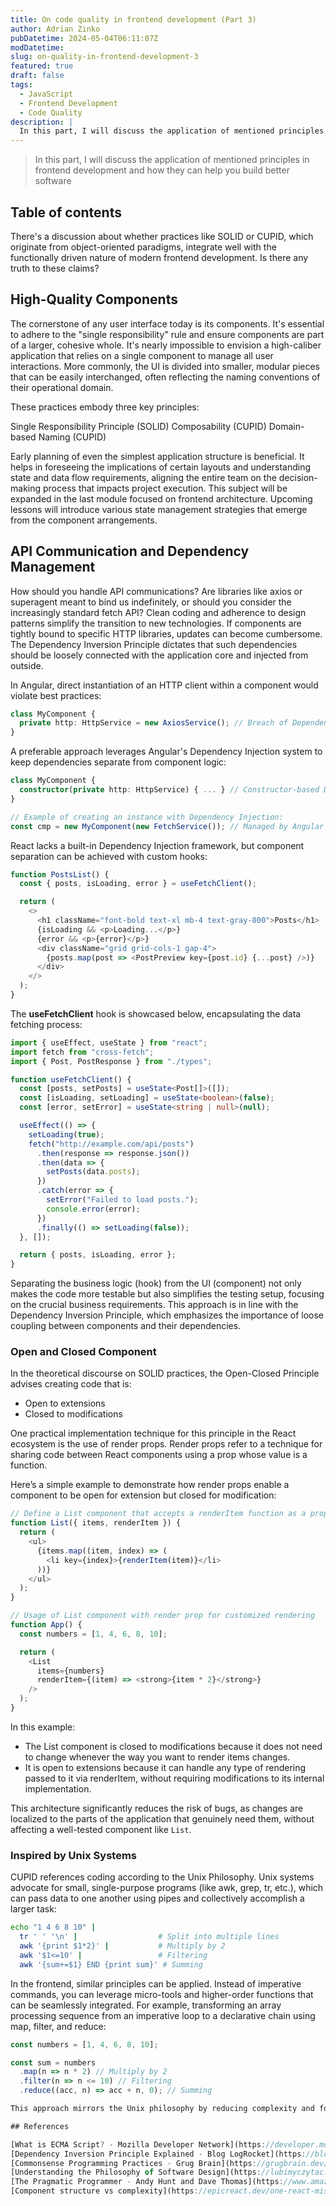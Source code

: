 ```yaml
---
title: On code quality in frontend development (Part 3)
author: Adrian Zinko
pubDatetime: 2024-05-04T06:11:07Z
modDatetime:
slug: on-quality-in-frontend-development-3
featured: true
draft: false
tags:
  - JavaScript
  - Frontend Development
  - Code Quality
description: |
  In this part, I will discuss the application of mentioned principles in frontend development and how they can help you build better software
---
```


> In this part, I will discuss the application of mentioned principles in frontend development and how they can help you build better software

## Table of contents

There's a discussion about whether practices like SOLID or CUPID, which originate from object-oriented paradigms, integrate well with the functionally driven nature of modern frontend development. Is there any truth to these claims?

## High-Quality Components

The cornerstone of any user interface today is its components. It's essential to adhere to the "single responsibility" rule and ensure components are part of a larger, cohesive whole. It's nearly impossible to envision a high-caliber application that relies on a single component to manage all user interactions. More commonly, the UI is divided into smaller, modular pieces that can be easily interchanged, often reflecting the naming conventions of their operational domain.

These practices embody three key principles:

Single Responsibility Principle (SOLID)
Composability (CUPID)
Domain-based Naming (CUPID)

Early planning of even the simplest application structure is beneficial. It helps in foreseeing the implications of certain layouts and understanding state and data flow requirements, aligning the entire team on the decision-making process that impacts project execution. This subject will be expanded in the last module focused on frontend architecture. Upcoming lessons will introduce various state management strategies that emerge from the component arrangements.

## API Communication and Dependency Management

How should you handle API communications? Are libraries like axios or superagent meant to bind us indefinitely, or should you consider the increasingly standard fetch API? Clean coding and adherence to design patterns simplify the transition to new technologies.
If components are tightly bound to specific HTTP libraries, updates can become cumbersome. The Dependency Inversion Principle dictates that such dependencies should be loosely connected with the application core and injected from outside.

In Angular, direct instantiation of an HTTP client within a component would violate best practices:

```typescript
class MyComponent {
  private http: HttpService = new AxiosService(); // Breach of Dependency Inversion
}
```

A preferable approach leverages Angular's Dependency Injection system to keep dependencies separate from component logic:

```typescript
class MyComponent {
  constructor(private http: HttpService) { ... } // Constructor-based Dependency Injection
}

// Example of creating an instance with Dependency Injection:
const cmp = new MyComponent(new FetchService()); // Managed by Angular
```

React lacks a built-in Dependency Injection framework, but component separation can be achieved with custom hooks:

```typescript
function PostsList() {
  const { posts, isLoading, error } = useFetchClient();

  return (
    <>
      <h1 className="font-bold text-xl mb-4 text-gray-800">Posts</h1>
      {isLoading && <p>Loading...</p>}
      {error && <p>{error}</p>}
      <div className="grid grid-cols-1 gap-4">
        {posts.map(post => <PostPreview key={post.id} {...post} />)}
      </div>
    </>
  );
}
```

The **useFetchClient** hook is showcased below, encapsulating the data fetching process:

```typescript
import { useEffect, useState } from "react";
import fetch from "cross-fetch";
import { Post, PostResponse } from "./types";

function useFetchClient() {
  const [posts, setPosts] = useState<Post[]>([]);
  const [isLoading, setLoading] = useState<boolean>(false);
  const [error, setError] = useState<string | null>(null);

  useEffect(() => {
    setLoading(true);
    fetch("http://example.com/api/posts")
      .then(response => response.json())
      .then(data => {
        setPosts(data.posts);
      })
      .catch(error => {
        setError("Failed to load posts.");
        console.error(error);
      })
      .finally(() => setLoading(false));
  }, []);

  return { posts, isLoading, error };
}
```

Separating the business logic (hook) from the UI (component) not only makes the code more testable but also simplifies the testing setup, focusing on the crucial business requirements. This approach is in line with the Dependency Inversion Principle, which emphasizes the importance of loose coupling between components and their dependencies.

### Open and Closed Component

In the theoretical discourse on SOLID practices, the Open-Closed Principle advises creating code that is:

- Open to extensions
- Closed to modifications

One practical implementation technique for this principle in the React ecosystem is the use of render props. Render props refer to a technique for sharing code between React components using a prop whose value is a function.

Here’s a simple example to demonstrate how render props enable a component to be open for extension but closed for modification:

```typescript
// Define a List component that accepts a renderItem function as a prop
function List({ items, renderItem }) {
  return (
    <ul>
      {items.map((item, index) => (
        <li key={index}>{renderItem(item)}</li>
      ))}
    </ul>
  );
}

// Usage of List component with render prop for customized rendering
function App() {
  const numbers = [1, 4, 6, 8, 10];

  return (
    <List
      items={numbers}
      renderItem={(item) => <strong>{item * 2}</strong>}
    />
  );
}
```

In this example:

- The List component is closed to modifications because it does not need to change whenever the way you want to render items changes.
- It is open to extensions because it can handle any type of rendering passed to it via renderItem, without requiring modifications to its internal implementation.

This architecture significantly reduces the risk of bugs, as changes are localized to the parts of the application that genuinely need them, without affecting a well-tested component like `List`.

### Inspired by Unix Systems

CUPID references coding according to the Unix Philosophy. Unix systems advocate for small, single-purpose programs (like awk, grep, tr, etc.), which can pass data to one another using pipes and collectively accomplish a larger task:

```bash
echo "1 4 6 8 10" |
  tr ' ' '\n' |                  # Split into multiple lines
  awk '{print $1*2}' |           # Multiply by 2
  awk '$1<=10' |                 # Filtering
  awk '{sum+=$1} END {print sum}' # Summing
```

In the frontend, similar principles can be applied. Instead of imperative commands, you can leverage micro-tools and higher-order functions that can be seamlessly integrated. For example, transforming an array processing sequence from an imperative loop to a declarative chain using map, filter, and reduce:

```typescript
const numbers = [1, 4, 6, 8, 10];

const sum = numbers
  .map(n => n * 2) // Multiply by 2
  .filter(n => n <= 10) // Filtering
  .reduce((acc, n) => acc + n, 0); // Summing

This approach mirrors the Unix philosophy by reducing complexity and focusing on modular, reusable components that enhance maintainability and reduce error rates. Such techniques not only simplify the development process but also enhance the testability and robustness of the software.

## References

[What is ECMA Script? - Mozilla Developer Network](https://developer.mozilla.org/en-US/docs/Web/JavaScript/JavaScript_technologies_overview)
[Dependency Inversion Principle Explained - Blog LogRocket](https://blog.logrocket.com/dependency-inversion-principle-typescript/)
[Commonsense Programming Practices - Grug Brain](https://grugbrain.dev/)
[Understanding the Philosophy of Software Design](https://lubimyczytac.pl/ksiazka/4902573/a-philosophy-of-software-design)
[The Pragmatic Programmer - Andy Hunt and Dave Thomas](https://www.amazon.com/Pragmatic-Programmer-Journeyman-Master/dp/020161622X)
[Component structure vs complexity](https://epicreact.dev/one-react-mistake-thats-slowing-you-down/)
```
